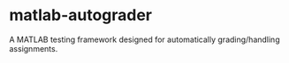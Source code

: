 matlab-autograder
=================

A MATLAB testing framework designed for automatically grading/handling assignments.